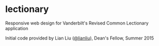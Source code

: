 # lectionary
Responsive web design for Vanderbilt's Revised Common Lectionary application

Initial code provided by Lian Liu ([@lianliu](https://github.com/lianliu)), Dean's Fellow, Summer 2015
